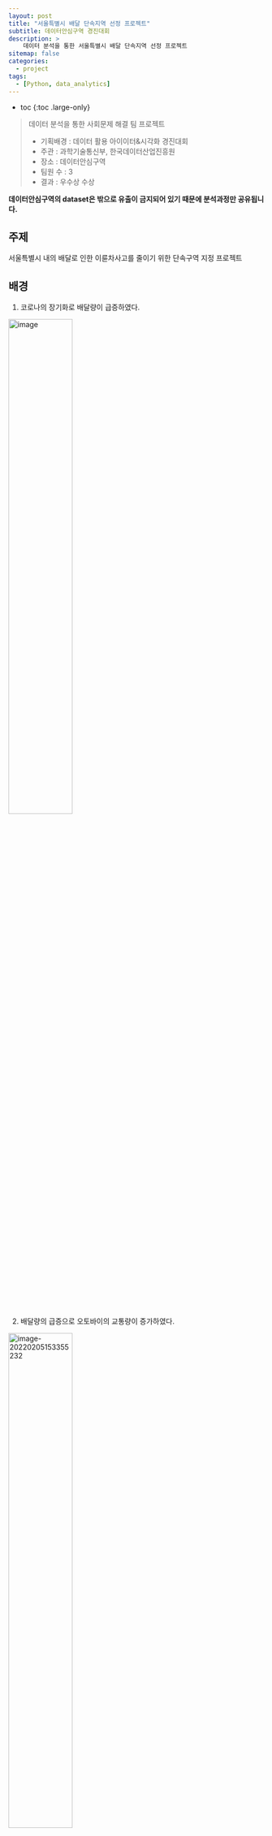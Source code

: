 ```yaml
---
layout: post
title: "서울특별시 배달 단속지역 선정 프로젝트"
subtitle: 데이터안심구역 경진대회
description: >
    데이터 분석을 통한 서울특별시 배달 단속지역 선정 프로젝트
sitemap: false
categories:
  - project
tags:
  - [Python, data_analytics]
---
```


* toc
{:toc .large-only}



> 데이터 분석을 통한 사회문제 해결 팀 프로젝트
>
> - 기획배경 : 데이터 활용 아이이터&시각화 경진대회
> - 주관 : 과학기술통신부, 한국데이터산업진흥원
> - 장소 : 데이터안심구역
> - 팀원 수 : 3
> - 결과 : 우수상 수상



**데이터안심구역의 dataset은 밖으로 유출이 금지되어 있기 때문에 분석과정만 공유됩니다.**





## 주제

서울특별시 내의 배달로 인한 이륜차사고를 줄이기 위한 단속구역 지정 프로젝트





## 배경

1. 코로나의 장기화로 배달량이 급증하였다.

<img src="/assets/md-images/152631505-3f7229e4-9479-482b-98a0-8179382a5043.png" alt="image" style="width:50%"/>





2. 배달량의 급증으로 오토바이의 교통량이 증가하였다.

<img src="/assets/md-images/image-20220205153355232.png" alt="image-20220205153355232" style="width:50%;" />



3. 이륜차 사고의 심각성
   - 이륜차 사건 수와 사망자 수의 비율이 해마다 증가하고 있다.

<img src="/assets/md-images/image-20220205154039755.png" alt="image-20220205154039755" style="width:50%;"/>



- 그 결과, 교통체증과 오토바이 사고도 늘어나 시민들의 불편과 사고 위험이 이전보다 증가하고 있고, 이에 따라 서울경찰청에서 '이륜차 특별 고통 단속'을 추진하고 있다.





4. 경찰청의 특별 단속

<img src="/assets/md-images/image-20220205180119180.png" alt="image-20220205180119180" style="width:80%;" />



- 서울경찰청의 이륜차 사고를 줄이기 위한 움직임에 맞춰 이번 프로젝트가 앞으로 사회적으로 쓰임이 있을 것으로 기대된다.
- **위 같은 배경에 따라 서울특별시 내의 단속구역을 적절히 선정하여 효율적인 단속에 기여하고자 하였다.**

#### 



## 활용 데이터

- 지역의 생활적인 특성(소득, 소비), 편의시설, 교통 관련 시설(보호구역 등)이 배달 사고에 영향을 미칠 것이란 가설을 세우고 관련 데이터를 수집하였다.

| 변수종류 | 데이터 명                             | 출처                         | 전처리                                               |
| -------- | ------------------------------------- | ---------------------------- | ---------------------------------------------------- |
| 종속변수 | 서울/경기 이륜차 사고 데이터          | TAAS 교통사고 분석 시스템    | 법정동별 사고수, 법정동&시간대별 사고수              |
| 독립변수 | 전국 어린이 보호구역 표준 데이터      | 공공데이터포털               | 법정동별 어린이 보호구역 수                          |
| 독립변수 | 전국 노인&장애인 보호구역 표준 데이터 | 공공데이터포털               | 법정동별 노인&장애인 보호구역 수                     |
| 독립변수 | 지역별 가맹점 정보                    | 데이터안심구역(신한카드)     | 법정동별 외식업가맹점 수, 법정동별 숙박업가맹점 수   |
| 독립변수 | 지역별 매출 및 이용고객 정보          | 데이터안심구역(신한카드)     | 법정동별 결제 건수, 법정동별 결제 금액               |
| 독립변수 | 자택 직장 정보                        | 데이터안심구역(코리아크레딧) | 법정동별 월환산평균소득, 법정동별 월평균카드소비금액 |





## 분석 과정





### 01. 지역별 이륜차 사고 수 확인

- 각 지역별로 사고 수에 차이가 있음을 확인하여, 사고 수에 따른 지역별 특징이 있을 것이라는 가설 수립



<img src="/assets/md-images/image-20220205162801338.png" alt="image-20220205162801338" style="width:70%;" />







### 02. 경기+서울 데이터 분석

- 더 많은 데이터를 분석하기 위해 경기 데이터를 추가하였다.





#### 02-1 상관분석

- 지역별 사고 수와 다른 변수들은 외식업개수(0.88) > 결제건수(0.78) > 월평균카드소비금액(0.75) > 월환산소비금액(0.74) > 보호구역 수(0.69) 등 양의 상관관계를 가지는 것을 확인하엿다.

<img src="/assets/md-images/image-20220205163459571.png" alt="image-20220205163459571" style="width:70%;" />





#### 02-2 회귀분석

- 모든 변수의 다중회귀분석
  - F통계량에 대한 p-value가 0.05보다 작아서 유의한 모델이다.
  - R-squared = 0.832로 모델의 설명력이 있다.
  - p-value가 0.144인 '결제금액'변수는 유의하지 않을 가능성이 있다.
  - '월환산평균소득금액'과 '월환산평균소득금액' 변수는 다중공선성 수치가 10을 초과한다.

<img src="/assets/md-images/image-20220205164754919.png" alt="image-20220205164754919" style="width:80%;" />





**⇒ 다중공선성이 매우 높은 ‘월환산평균소득금액’ 변수를 제외하기로 결정**





- ‘월환산평균소득금액’ 변수를 제외한 회귀분석
  - F통계량에 대한 p-value가 0.05보다 작아서 유의한 모델이다.
  - R-squared = 0.802로 모델의 설명력이 있다.
  - p-value가 0.05보다 큰 '결제금액'변수는 유의하지 않다고 판단된다.
  - 다중공선성 수치가 10을 초과하는 변수는 없다.

<img src="/assets/md-images/image-20220205165317969.png" alt="image-20220205165317969" style="width:80%;" />





**⇒ 유의하지 않은 ‘결제금액’ 변수를 제외하기로 결정**





- ‘월환산평균소득금액, 결제금액' 변수를 제외한 회귀분석

  - F통계량에 대한 p-value가 0.05보다 작아서 유의한 모델이다.
  - R-squared = 0.802로 모델의 설명력이 있다.
  - p-value가 0.05보다 큰 변수가 없다.
  - 다중공선성 수치가 10을 초과하는 변수는 없다.

  <img src="/assets/md-images/image-20220205165826084.png" alt="image-20220205165826084" style="width:70%;" />




**⇒ 최종 변수 목록 = [결제건수, 보호구역 수, 숙박업 개수, 외식업 개수, 월평균카드소비금액]**





### 03. 서울데이터를 target 데이터로 선정하여 모델의 유의성 판단

- 선정한 변수들을 통해 만든 모델을 통해 target 데이터를 예측하였을 때 RMSE의 값이 약 8.191로 모델이 유의하다고 판단하였다.

<img src="/assets/md-images/image-20220205170005268.png" alt="image-20220205170005268" style="width:70%;" />





### 04. 변수의 가중치 및 지역별 점수 정의





#### 04-1 변수 가중치

- 회귀분석에서 도출한 회귀계수 + 랜덤포레스트 알고리즘을 활용하여 주요변수에 가중치를 부여하였다.
  - 외식업 : 0.5, 결제건수 0.3, 월평균카드소비금액 0.2, 보호구역 수 0.1, 숙박업 개수 0.05

![image-20220205170357458](/assets/md-images/image-20220205170357458.png)





#### 04-2 지역별 점수

- 지역별로 각 변수의 정렬을 통해 점수로 환산하였다.
  - 예) 변수 : 외식업(데이터 개수 466) -> 1등=466점, 466등=1점
- 가중치를 통해 최종 점수를 도출하엿다.
  - 예) 관악구 신림동의 최종 점수 : 465\*0.005 + 465\*0.004 + 463\*0.003 + 463\*0.002 + 465\*0.001 = 6.965

<img src="/assets/md-images/image-20220205175340983.png" alt="image-20220205175340983" style="width:80%;" />







### 05. 구 별 단속지역 개수 선정

- 사고수 데이터를 통해 군집화를 하여 각 구의 단속구역의 개수를 선정하였다.
  - 군집1 = 3개지역 추천, 군집2 = 2개지역 추천, 군집3 = 1개지역, 군집0 = 0개지역

⇒ 단속을 하기 위한 경찰청의 인력 및 비용을 줄이기 위함

<img src="/assets/md-images/image-20220205175646879.png" alt="image-20220205175646879" style="zoom:70%;" />





## 결과

- 서울시의 각 25개구에서 점수를 통해 선정된 동별 사고 시간 데이터를 수집하여 집중 단속 시간대까지 추천한다.

**예) 강남구 논현동**

- 13시에 집중 단속 추천

<img src="/assets/md-images/image-20220205175942121.png" alt="image-20220205175942121" style="width:70%;" />







 ## 기대효과





#### 경제적 측면

- 투입되는 경찰인력 대비 단속 효율 극대화





#### 사회적 측면

- 배달업 종사자와 시민들의 안전 확보
- 이륜차 사고로 인한 교통체증을 해소하며, 쾌적한 교통 환경 조성


















